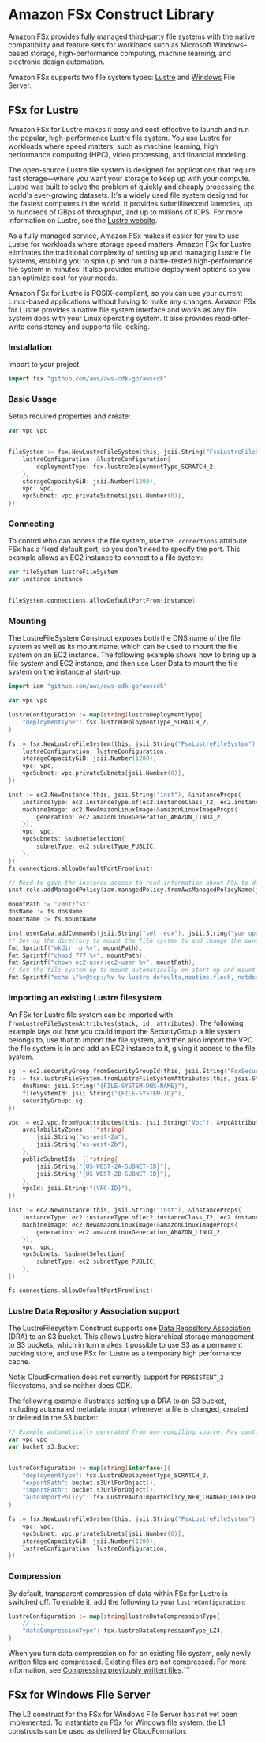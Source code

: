 # Amazon FSx Construct Library

[Amazon FSx](https://docs.aws.amazon.com/fsx/?id=docs_gateway) provides fully managed third-party file systems with the
native compatibility and feature sets for workloads such as Microsoft Windows–based storage, high-performance computing,
machine learning, and electronic design automation.

Amazon FSx supports two file system types: [Lustre](https://docs.aws.amazon.com/fsx/latest/LustreGuide/index.html) and
[Windows](https://docs.aws.amazon.com/fsx/latest/WindowsGuide/index.html) File Server.

## FSx for Lustre

Amazon FSx for Lustre makes it easy and cost-effective to launch and run the popular, high-performance Lustre file
system. You use Lustre for workloads where speed matters, such as machine learning, high performance computing (HPC),
video processing, and financial modeling.

The open-source Lustre file system is designed for applications that require fast storage—where you want your storage
to keep up with your compute. Lustre was built to solve the problem of quickly and cheaply processing the world's
ever-growing datasets. It's a widely used file system designed for the fastest computers in the world. It provides
submillisecond latencies, up to hundreds of GBps of throughput, and up to millions of IOPS. For more information on
Lustre, see the [Lustre website](http://lustre.org/).

As a fully managed service, Amazon FSx makes it easier for you to use Lustre for workloads where storage speed matters.
Amazon FSx for Lustre eliminates the traditional complexity of setting up and managing Lustre file systems, enabling
you to spin up and run a battle-tested high-performance file system in minutes. It also provides multiple deployment
options so you can optimize cost for your needs.

Amazon FSx for Lustre is POSIX-compliant, so you can use your current Linux-based applications without having to make
any changes. Amazon FSx for Lustre provides a native file system interface and works as any file system does with your
Linux operating system. It also provides read-after-write consistency and supports file locking.

### Installation

Import to your project:

```go
import fsx "github.com/aws/aws-cdk-go/awscdk"
```

### Basic Usage

Setup required properties and create:

```go
var vpc vpc


fileSystem := fsx.NewLustreFileSystem(this, jsii.String("FsxLustreFileSystem"), &lustreFileSystemProps{
	lustreConfiguration: &lustreConfiguration{
		deploymentType: fsx.lustreDeploymentType_SCRATCH_2,
	},
	storageCapacityGiB: jsii.Number(1200),
	vpc: vpc,
	vpcSubnet: vpc.privateSubnets[jsii.Number(0)],
})
```

### Connecting

To control who can access the file system, use the `.connections` attribute. FSx has a fixed default port, so you don't
need to specify the port. This example allows an EC2 instance to connect to a file system:

```go
var fileSystem lustreFileSystem
var instance instance


fileSystem.connections.allowDefaultPortFrom(instance)
```

### Mounting

The LustreFileSystem Construct exposes both the DNS name of the file system as well as its mount name, which can be
used to mount the file system on an EC2 instance. The following example shows how to bring up a file system and EC2
instance, and then use User Data to mount the file system on the instance at start-up:

```go
import iam "github.com/aws/aws-cdk-go/awscdk"

var vpc vpc

lustreConfiguration := map[string]lustreDeploymentType{
	"deploymentType": fsx.lustreDeploymentType_SCRATCH_2,
}

fs := fsx.NewLustreFileSystem(this, jsii.String("FsxLustreFileSystem"), &lustreFileSystemProps{
	lustreConfiguration: lustreConfiguration,
	storageCapacityGiB: jsii.Number(1200),
	vpc: vpc,
	vpcSubnet: vpc.privateSubnets[jsii.Number(0)],
})

inst := ec2.NewInstance(this, jsii.String("inst"), &instanceProps{
	instanceType: ec2.instanceType.of(ec2.instanceClass_T2, ec2.instanceSize_LARGE),
	machineImage: ec2.NewAmazonLinuxImage(&amazonLinuxImageProps{
		generation: ec2.amazonLinuxGeneration_AMAZON_LINUX_2,
	}),
	vpc: vpc,
	vpcSubnets: &subnetSelection{
		subnetType: ec2.subnetType_PUBLIC,
	},
})
fs.connections.allowDefaultPortFrom(inst)

// Need to give the instance access to read information about FSx to determine the file system's mount name.
inst.role.addManagedPolicy(iam.managedPolicy.fromAwsManagedPolicyName(jsii.String("AmazonFSxReadOnlyAccess")))

mountPath := "/mnt/fsx"
dnsName := fs.dnsName
mountName := fs.mountName

inst.userData.addCommands(jsii.String("set -eux"), jsii.String("yum update -y"), jsii.String("amazon-linux-extras install -y lustre2.10"),
// Set up the directory to mount the file system to and change the owner to the AL2 default ec2-user.
fmt.Sprintf("mkdir -p %v", mountPath),
fmt.Sprintf("chmod 777 %v", mountPath),
fmt.Sprintf("chown ec2-user:ec2-user %v", mountPath),
// Set the file system up to mount automatically on start up and mount it.
fmt.Sprintf("echo \"%v@tcp:/%v %v lustre defaults,noatime,flock,_netdev 0 0\" >> /etc/fstab", dnsName, mountName, mountPath), jsii.String("mount -a"))
```

### Importing an existing Lustre filesystem

An FSx for Lustre file system can be imported with `fromLustreFileSystemAttributes(stack, id, attributes)`. The
following example lays out how you could import the SecurityGroup a file system belongs to, use that to import the file
system, and then also import the VPC the file system is in and add an EC2 instance to it, giving it access to the file
system.

```go
sg := ec2.securityGroup.fromSecurityGroupId(this, jsii.String("FsxSecurityGroup"), jsii.String("{SECURITY-GROUP-ID}"))
fs := fsx.lustreFileSystem.fromLustreFileSystemAttributes(this, jsii.String("FsxLustreFileSystem"), &fileSystemAttributes{
	dnsName: jsii.String("{FILE-SYSTEM-DNS-NAME}"),
	fileSystemId: jsii.String("{FILE-SYSTEM-ID}"),
	securityGroup: sg,
})

vpc := ec2.vpc.fromVpcAttributes(this, jsii.String("Vpc"), &vpcAttributes{
	availabilityZones: []*string{
		jsii.String("us-west-2a"),
		jsii.String("us-west-2b"),
	},
	publicSubnetIds: []*string{
		jsii.String("{US-WEST-2A-SUBNET-ID}"),
		jsii.String("{US-WEST-2B-SUBNET-ID}"),
	},
	vpcId: jsii.String("{VPC-ID}"),
})

inst := ec2.NewInstance(this, jsii.String("inst"), &instanceProps{
	instanceType: ec2.instanceType.of(ec2.instanceClass_T2, ec2.instanceSize_LARGE),
	machineImage: ec2.NewAmazonLinuxImage(&amazonLinuxImageProps{
		generation: ec2.amazonLinuxGeneration_AMAZON_LINUX_2,
	}),
	vpc: vpc,
	vpcSubnets: &subnetSelection{
		subnetType: ec2.subnetType_PUBLIC,
	},
})

fs.connections.allowDefaultPortFrom(inst)
```

### Lustre Data Repository Association support

The LustreFilesystem Construct supports one [Data Repository Association](https://docs.aws.amazon.com/fsx/latest/LustreGuide/fsx-data-repositories.html) (DRA) to an S3 bucket.  This allows Lustre hierarchical storage management to S3 buckets, which in turn makes it possible to use S3 as a permanent backing store, and use FSx for Lustre as a temporary high performance cache.

Note: CloudFormation does not currently support for `PERSISTENT_2` filesystems, and so neither does CDK.

The following example illustrates setting up a DRA to an S3 bucket, including automated metadata import whenever a file is changed, created or deleted in the S3 bucket:

```go
// Example automatically generated from non-compiling source. May contain errors.
var vpc vpc
var bucket s3.Bucket


lustreConfiguration := map[string]interface{}{
	"deploymentType": fsx.LustreDeploymentType_SCRATCH_2,
	"exportPath": bucket.s3UrlForObject(),
	"importPath": bucket.s3UrlForObject(),
	"autoImportPolicy": fsx.LustreAutoImportPolicy_NEW_CHANGED_DELETED,
}

fs := fsx.NewLustreFileSystem(this, jsii.String("FsxLustreFileSystem"), &lustreFileSystemProps{
	vpc: vpc,
	vpcSubnet: vpc.privateSubnets[jsii.Number(0)],
	storageCapacityGiB: jsii.Number(1200),
	lustreConfiguration: lustreConfiguration,
})
```

### Compression

By default, transparent compression of data within FSx for Lustre is switched off.  To enable it, add the following to your `lustreConfiguration`:

```go
lustreConfiguration := map[string]lustreDataCompressionType{
	// ...
	"dataCompressionType": fsx.lustreDataCompressionType_LZ4,
}
```

When you turn data compression on for an existing file system, only newly written files are compressed.  Existing files are not compressed. For more information, see [Compressing previously written files](https://docs.aws.amazon.com/fsx/latest/LustreGuide/data-compression.html#migrate-compression).```

## FSx for Windows File Server

The L2 construct for the FSx for Windows File Server has not yet been implemented. To instantiate an FSx for Windows
file system, the L1 constructs can be used as defined by CloudFormation.

